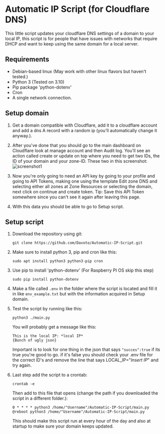 # Automatic IP Script (for Cloudflare DNS)

This little script updates your cloudflare DNS settings of a domain to your local IP, this script is for people that 
have issues with networks that require DHCP and want to keep using the same domain for a local server.

## Requirements

- Debian-based linux (May work with other linux flavors but haven't tested.)
- Python 3 (Tested on 3.10)
- Pip package 'python-dotenv'
- Cron
- A single network connection.

## Setup domain

1. Get a domain compatible with Cloudflare, add it to a cloudflare account and add a dns A record with a random ip 
(you'll automatically change it anyway.).

2. After you've done that you should go to the main dashboard on Cloudflare look at manage account and then Audit log.
You'll see an action called create or update on top where you need to get two IDs, the ID of your domain and your zone-ID. 
These two in this screenshot:
![screenshot1](https://github.com/Davoto/Automatic-IP-Script/assets/144310477/d3dce739-a6d8-4ae5-a511-cc7e22a20b83)

3. Now you're only going to need an API key by going to your profile and going to API Tokens, making one using the template 
Edit zone DNS and selecting either all zones at Zone Resources or selecting the domain, next click on continue and create token.
Tip: Save this API Token somewhere since you can't see it again after leaving this page.

4. With this data you should be able to go to Setup script.

## Setup script

1. Download the repository using git:
   
   ```
   git clone https://github.com/Davoto/Automatic-IP-Script.git
   ```
   
2. Make sure to install python 3, pip and cron like this:

   ```
   sudo apt install python3 python3-pip cron
   ```
   
3. Use pip to install 'python-dotenv' (For Raspberry PI OS skip this step) 
   
   ```
   sudo pip install python-dotenv
   ```
   
4. Make a file called `.env` in the folder where the script is located and fill it in like `env_example.txt` but with 
the information acquired in Setup domain.

5. Test the script by running like this:
   
   ```   
   python3 ./main.py
   ```
   
   You will probably get a message like this:
   
   ```
   This is the local IP: *local IP*
   {Bunch of ugly json}
   ```
   
   Important is to look for one thing in the json that says `"succes":true` if its true you're good to go. if it's false
you should check your .env file for the correct ID's and remove the line that says LOCAL_IP="*Insert IP*" and try again.

6. Last step add the script to a crontab:

   ```
   crontab -e
   ```
   
   Then add to this file that opens (change the path if you downloaded the script in a different folder.):
   
   ```
   0 * * * * python3 /home/"Username"/Automatic-IP-Script/main.py
   @reboot python3 /home/"Username"/Automatic-IP-Script/main.py
   ```
   
   This should make this script run at every hour of the day and also at startup to make sure your domain keeps updated.
   

